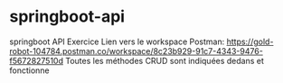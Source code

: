 # springboot-api
springboot API Exercice 
Lien vers le workspace Postman:
https://gold-robot-104784.postman.co/workspace/8c23b929-91c7-4343-9476-f5672827510d
Toutes les méthodes CRUD sont indiquées dedans et fonctionne

